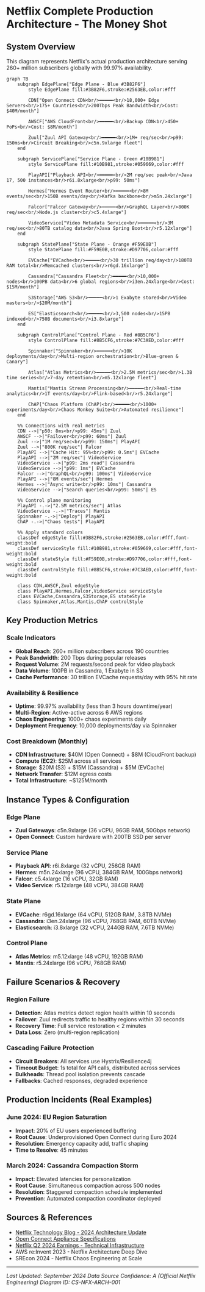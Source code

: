 # Netflix Complete Production Architecture - The Money Shot

## System Overview

This diagram represents Netflix's actual production architecture serving 260+ million subscribers globally with 99.97% availability.

```mermaid
graph TB
    subgraph EdgePlane["Edge Plane - Blue #3B82F6"]
        style EdgePlane fill:#3B82F6,stroke:#2563EB,color:#fff

        CDN["Open Connect CDN<br/>━━━━━<br/>18,000+ Edge Servers<br/>175+ Countries<br/>200Tbps Peak Bandwidth<br/>Cost: $40M/month"]

        AWSCF["AWS CloudFront<br/>━━━━━<br/>Backup CDN<br/>450+ PoPs<br/>Cost: $8M/month"]

        Zuul["Zuul API Gateway<br/>━━━━━<br/>1M+ req/sec<br/>p99: 150ms<br/>Circuit Breaking<br/>c5n.9xlarge fleet"]
    end

    subgraph ServicePlane["Service Plane - Green #10B981"]
        style ServicePlane fill:#10B981,stroke:#059669,color:#fff

        PlayAPI["Playback API<br/>━━━━━<br/>2M req/sec peak<br/>Java 17, 500 instances<br/>r6i.8xlarge<br/>p99: 50ms"]

        Hermes["Hermes Event Router<br/>━━━━━<br/>8M events/sec<br/>150B events/day<br/>Kafka backbone<br/>m5n.24xlarge"]

        Falcor["Falcor Gateway<br/>━━━━━<br/>GraphQL Layer<br/>800K req/sec<br/>Node.js cluster<br/>c5.4xlarge"]

        VideoService["Video Metadata Service<br/>━━━━━<br/>3M req/sec<br/>80TB catalog data<br/>Java Spring Boot<br/>r5.12xlarge"]
    end

    subgraph StatePlane["State Plane - Orange #F59E0B"]
        style StatePlane fill:#F59E0B,stroke:#D97706,color:#fff

        EVCache["EVCache<br/>━━━━━<br/>30 trillion req/day<br/>180TB RAM total<br/>Memcached clusters<br/>r6gd.16xlarge"]

        Cassandra["Cassandra Fleet<br/>━━━━━<br/>10,000+ nodes<br/>100PB data<br/>6 global regions<br/>i3en.24xlarge<br/>Cost: $15M/month"]

        S3Storage["AWS S3<br/>━━━━━<br/>1 Exabyte stored<br/>Video masters<br/>$20M/month"]

        ES["Elasticsearch<br/>━━━━━<br/>3,500 nodes<br/>15PB indexed<br/>750B documents<br/>i3.8xlarge"]
    end

    subgraph ControlPlane["Control Plane - Red #8B5CF6"]
        style ControlPlane fill:#8B5CF6,stroke:#7C3AED,color:#fff

        Spinnaker["Spinnaker<br/>━━━━━<br/>10K deployments/day<br/>Multi-region orchestration<br/>Blue-green & Canary"]

        Atlas["Atlas Metrics<br/>━━━━━<br/>2.5M metrics/sec<br/>1.3B time series<br/>7-day retention<br/>m5.12xlarge fleet"]

        Mantis["Mantis Stream Processing<br/>━━━━━<br/>Real-time analytics<br/>1T events/day<br/>Flink-based<br/>r5.24xlarge"]

        ChAP["Chaos Platform (ChAP)<br/>━━━━━<br/>1000+ experiments/day<br/>Chaos Monkey Suite<br/>Automated resilience"]
    end

    %% Connections with real metrics
    CDN -->|"p50: 8ms<br/>p99: 45ms"| Zuul
    AWSCF -->|"Failover<br/>p99: 60ms"| Zuul
    Zuul -->|"1M req/sec<br/>p99: 150ms"| PlayAPI
    Zuul -->|"800K req/sec"| Falcor
    PlayAPI -->|"Cache Hit: 95%<br/>p99: 0.5ms"| EVCache
    PlayAPI -->|"2M req/sec"| VideoService
    VideoService -->|"p99: 2ms read"| Cassandra
    VideoService -->|"p99: 1ms"| EVCache
    Falcor -->|"GraphQL<br/>p99: 100ms"| VideoService
    PlayAPI -->|"8M events/sec"| Hermes
    Hermes -->|"Async write<br/>p99: 10ms"| Cassandra
    VideoService -->|"Search queries<br/>p99: 50ms"| ES

    %% Control plane monitoring
    PlayAPI -.->|"2.5M metrics/sec"| Atlas
    VideoService -.->|"Traces"| Mantis
    Spinnaker -.->|"Deploy"| PlayAPI
    ChAP -.->|"Chaos tests"| PlayAPI

    %% Apply standard colors
    classDef edgeStyle fill:#3B82F6,stroke:#2563EB,color:#fff,font-weight:bold
    classDef serviceStyle fill:#10B981,stroke:#059669,color:#fff,font-weight:bold
    classDef stateStyle fill:#F59E0B,stroke:#D97706,color:#fff,font-weight:bold
    classDef controlStyle fill:#8B5CF6,stroke:#7C3AED,color:#fff,font-weight:bold

    class CDN,AWSCF,Zuul edgeStyle
    class PlayAPI,Hermes,Falcor,VideoService serviceStyle
    class EVCache,Cassandra,S3Storage,ES stateStyle
    class Spinnaker,Atlas,Mantis,ChAP controlStyle
```

## Key Production Metrics

### Scale Indicators
- **Global Reach**: 260+ million subscribers across 190 countries
- **Peak Bandwidth**: 200 Tbps during popular releases
- **Request Volume**: 2M requests/second peak for video playback
- **Data Volume**: 100PB in Cassandra, 1 Exabyte in S3
- **Cache Performance**: 30 trillion EVCache requests/day with 95% hit rate

### Availability & Resilience
- **Uptime**: 99.97% availability (less than 3 hours downtime/year)
- **Multi-Region**: Active-active across 6 AWS regions
- **Chaos Engineering**: 1000+ chaos experiments daily
- **Deployment Frequency**: 10,000 deployments/day via Spinnaker

### Cost Breakdown (Monthly)
- **CDN Infrastructure**: $40M (Open Connect) + $8M (CloudFront backup)
- **Compute (EC2)**: $25M across all services
- **Storage**: $20M (S3) + $15M (Cassandra) + $5M (EVCache)
- **Network Transfer**: $12M egress costs
- **Total Infrastructure**: ~$125M/month

## Instance Types & Configuration

### Edge Plane
- **Zuul Gateways**: c5n.9xlarge (36 vCPU, 96GB RAM, 50Gbps network)
- **Open Connect**: Custom hardware with 200TB SSD per server

### Service Plane
- **Playback API**: r6i.8xlarge (32 vCPU, 256GB RAM)
- **Hermes**: m5n.24xlarge (96 vCPU, 384GB RAM, 100Gbps network)
- **Falcor**: c5.4xlarge (16 vCPU, 32GB RAM)
- **Video Service**: r5.12xlarge (48 vCPU, 384GB RAM)

### State Plane
- **EVCache**: r6gd.16xlarge (64 vCPU, 512GB RAM, 3.8TB NVMe)
- **Cassandra**: i3en.24xlarge (96 vCPU, 768GB RAM, 60TB NVMe)
- **Elasticsearch**: i3.8xlarge (32 vCPU, 244GB RAM, 7.6TB NVMe)

### Control Plane
- **Atlas Metrics**: m5.12xlarge (48 vCPU, 192GB RAM)
- **Mantis**: r5.24xlarge (96 vCPU, 768GB RAM)

## Failure Scenarios & Recovery

### Region Failure
- **Detection**: Atlas metrics detect region health within 10 seconds
- **Failover**: Zuul redirects traffic to healthy regions within 30 seconds
- **Recovery Time**: Full service restoration < 2 minutes
- **Data Loss**: Zero (multi-region replication)

### Cascading Failure Protection
- **Circuit Breakers**: All services use Hystrix/Resilience4j
- **Timeout Budget**: 1s total for API calls, distributed across services
- **Bulkheads**: Thread pool isolation prevents cascade
- **Fallbacks**: Cached responses, degraded experience

## Production Incidents (Real Examples)

### June 2024: EU Region Saturation
- **Impact**: 20% of EU users experienced buffering
- **Root Cause**: Underprovisioned Open Connect during Euro 2024
- **Resolution**: Emergency capacity add, traffic shaping
- **Time to Resolve**: 45 minutes

### March 2024: Cassandra Compaction Storm
- **Impact**: Elevated latencies for personalization
- **Root Cause**: Simultaneous compaction across 500 nodes
- **Resolution**: Staggered compaction schedule implemented
- **Prevention**: Automated compaction coordinator deployed

## Sources & References

- [Netflix Technology Blog - 2024 Architecture Update](https://netflixtechblog.com)
- [Open Connect Appliance Specifications](https://openconnect.netflix.com)
- [Netflix Q2 2024 Earnings - Technical Infrastructure](https://ir.netflix.net)
- AWS re:Invent 2023 - Netflix Architecture Deep Dive
- SREcon 2024 - Netflix Chaos Engineering at Scale

---

*Last Updated: September 2024*
*Data Source Confidence: A (Official Netflix Engineering)*
*Diagram ID: CS-NFX-ARCH-001*